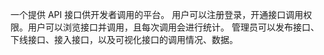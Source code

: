 一个提供 API 接口供开发者调用的平台。
用户可以注册登录，开通接口调用权限。用户可以浏览接口并调用，且每次调用会进行统计。
管理员可以发布接口、下线接口、接入接口，以及可视化接口的调用情况、数据。
